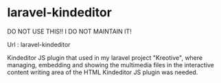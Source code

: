 # laravel-kindeditor

DO NOT USE THIS!! I DO NOT MAINTAIN IT! 

Url : laravel-kindeditor

Kindeditor JS plugin that used in my laravel project "Kreotive", where managing, embedding and showing the multimedia files in the interactive content writing area of the HTML Kindeditor JS plugin was needed.

